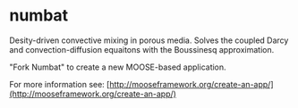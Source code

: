 numbat
=====

Desity-driven convective mixing in porous media. Solves the coupled Darcy and convection-diffusion equaitons with the Boussinesq approximation.

"Fork Numbat" to create a new MOOSE-based application.

For more information see: [http://mooseframework.org/create-an-app/](http://mooseframework.org/create-an-app/)
